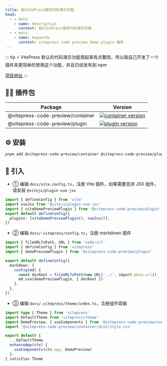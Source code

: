 ```yaml
---
title: 给VitePress增加代码演示功能
head:
  - - meta
    - name: description
      content: 给VitePress增加代码演示功能
  - - meta
    - name: keywords
      content: vitepress code preview demo plugin 插件
---
```


::: tip ⚡
VitePress 默认的代码演示功能用起来有点繁琐，所以我自己开发了一个插件来更简单的使用这个功能，并且已经发布到 npm

[项目地址](https://github.com/welives/vitepress-code-preview)
:::

## 🏄‍♂️ 插件包

| Package                           | Version                                                                                                                                             |
| --------------------------------- | --------------------------------------------------------------------------------------------------------------------------------------------------- |
| @vitepress-code-preview/container | [![container version](https://badgen.net/npm/v/@vitepress-code-preview/container)](https://www.npmjs.com/package/@vitepress-code-preview/container) |
| @vitepress-code-preview/plugin    | [![plugin version](https://badgen.net/npm/v/@vitepress-code-preview/plugin)](https://www.npmjs.com/package/@vitepress-code-preview/plugin)          |

## ⚙ 安装

```sh
pnpm add @vitepress-code-preview/container @vitepress-code-preview/plugin
```

## 🚀 引入

- ① 编辑 `docs/vite.config.ts`，注册 Vite 插件，如果需要支持 JSX 组件，请安装 `@vitejs/plugin-vue-jsx`

```ts
import { defineConfig } from 'vite'
import vueJsx from '@vitejs/plugin-vue-jsx'
import { viteDemoPreviewPlugin } from '@vitepress-code-preview/plugin'
export default defineConfig({
  plugins: [viteDemoPreviewPlugin(), vueJsx()],
})
```

- ② 编辑 `docs/.vitepress/config.ts`，注册 markdown 插件

```ts
import { fileURLToPath, URL } from 'node:url'
import { defineConfig } from 'vitepress'
import { demoPreviewPlugin } from '@vitepress-code-preview/plugin'

export default defineConfig({
  markdown: {
    config(md) {
      const docRoot = fileURLToPath(new URL('../', import.meta.url))
      md.use(demoPreviewPlugin, { docRoot })
    },
  },
})
```

- ③ 编辑 `docs/.vitepress/theme/index.ts`，注册组件容器

```ts
import type { Theme } from 'vitepress'
import DefaultTheme from 'vitepress/theme'
import DemoPreview, { useComponents } from '@vitepress-code-preview/container'
import '@vitepress-code-preview/container/dist/style.css'

export default {
  ...DefaultTheme,
  enhanceApp(ctx) {
    useComponents(ctx.app, DemoPreview)
  },
} satisfies Theme
```
